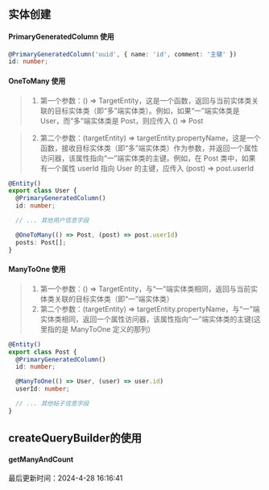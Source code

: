 <!--
 * @Description: typeorm文档
 * @Author: prui
 * @Date: 2024-04-26 09:45:09
 * @LastEditTime: 2024-07-25 10:52:36
 * @LastEditors: panr99 1547177202@qq.com
 * 不忘初心,不负梦想
-->

## 实体创建

#### PrimaryGeneratedColumn 使用

```ts
@PrimaryGeneratedColumn('uuid', { name: 'id', comment: '主键' })
id: number;
```

#### OneToMany 使用

> 1. 第一个参数：() => TargetEntity，这是一个函数，返回与当前实体类关联的目标实体类（即“多”端实体类）。例如，如果“一”端实体类是 User，而“多”端实体类是 Post，则应传入 () => Post

> 2. 第二个参数：(targetEntity) => targetEntity.propertyName，这是一个函数，接收目标实体类（即“多”端实体类）作为参数，并返回一个属性访问器，该属性指向“一”端实体类的主键。例如，在 Post 类中，如果有一个属性 userId 指向 User 的主键，应传入 (post) => post.userId

```ts
@Entity()
export class User {
  @PrimaryGeneratedColumn()
  id: number;

  // ... 其他用户信息字段

  @OneToMany(() => Post, (post) => post.userId)
  posts: Post[];
}
```

#### ManyToOne 使用

> 1. 第一个参数：() => TargetEntity，与“一”端实体类相同，返回与当前实体类关联的目标实体类（即“一”端实体类）
> 2. 第二个参数：(targetEntity) => targetEntity.propertyName，与“一”端实体类相同，返回一个属性访问器，该属性指向“一”端实体类的主键(这里指的是 ManyToOne 定义的那列)

```ts
@Entity()
export class Post {
  @PrimaryGeneratedColumn()
  id: number;

  @ManyToOne(() => User, (user) => user.id)
  userId: number;

  // ... 其他帖子信息字段
}
```



## createQueryBuilder的使用


#### getManyAndCount

最后更新时间：2024-4-28 16:16:41